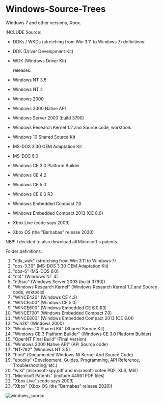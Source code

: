 # Windows-Source-Trees

Windows 7 and other versions, Xbox.

INCLUDE Source:

- DDKs / WKDs (stretching from Win 3.11 to Windows 7)
  definitions:
- DDK (Driver Development Kit)
- WDK (Windows Driver Kit)
  
  releases:
- Windows NT 3.5
- Windows NT 4
- Windows 2000
- Windows 2000 Native API
- Windows Server 2003 (build 3790)
- Windows Research Kernel 1.2 and Source code, worktools
- Windows 10 Shared Source Kit
- MS-DOS 3.30 OEM Adaptation Kit
- MS-DOS 6.0
- Windows CE 3.0 Platform Builder
- Windows CE 4.2
- Windows CE 5.0
- Windows CE 6.0 R3
- Windows Embedded Compact 7.0
- Windows Embedded Compact 2013 (CE 8.0)
- Xbox Live (code says 2009)
- Xbox OS (the "Barnabas" release 2020)

NB!!! I decided to also download all Microsoft's patents.


Folder definitions:

1. "ddk_wdk" (stretching from Win 3.11 to Windows 7)
2. "dos-3.30" (MS-DOS 3.30 OEM Adaptation Kit)
3. "dos-6" (MS-DOS 6.0)
4. "nt4" (Windows NT 4)
5. "nt5src" (Windows Server 2003 (build 3790))
6. "Windows Research Kernel" (Windows Research Kernel 1.2 and Source code, wrktools)
7. "WINCE420" (Windows CE 4.2)
8. "WINCE500" (Windows CE 5.0)
9. "WINCE600" (Windows Embedded CE 6.0 R3)
10. "WINCE700" (Windows Embedded Compact 7.0)
11. "WINCE800" (Windows Embedded Compact 2013 (CE 8.0))
12. "win2k" (Windows 2000)
13. "Windows 10 Shared Kit" (Shared Source Kit)
14. "Windows CE 3 Platform Builder" (Windows CE 3.0 Platform Builder)
15. "OpenNT Final Build" (Final Version)
16. "Windows 2000 Native API" (API Source code)
17. "NT-782" (Windows NT 3.5)
18. "html" (Documented Windows Nt Kernel And Source Code)
19. "ebooks" (Development, Guides, Programming, API Reference, Troubleshooting, etc.)
20. "wiki" (microsoft-spy.pdf and microsoft-cofee PDF, XLS, MSI)
21. "Microsoft Patents" (include 44561 PDF files)
22. "Xbox Live" (code says 2009)
23. "Xbox" (Xbox OS (the "Barnabas" release 2020))

![windows_source](https://github.com/user-attachments/assets/227d5159-18de-4c29-898f-1f7005e305c5)
